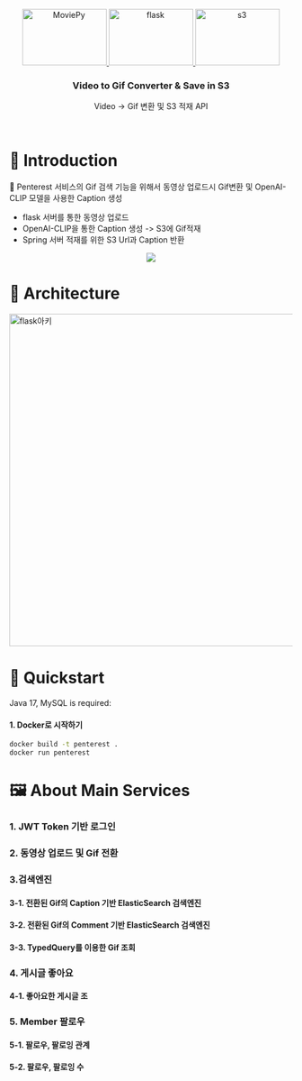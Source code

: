 <br />
<div align="center">
  <a href="https://zenml.io">
    <img alt="MoviePy" src="https://github.com/hufs0529/penterest/assets/81501114/da23f839-7e6a-4103-816c-dc34d4b9d0b2" alt="Logo" width="150" height="100">
    <img alt="flask" src="https://github.com/hufs0529/penterest/assets/81501114/12d4d126-20bb-4503-8450-d085750c8ae0" alt="Logo" width="150" height="100">
    <img alt="s3" src="https://github.com/hufs0529/penterest/assets/81501114/9bdbe708-6664-4a31-897f-921fd73e542f" alt="Logo" width="150" height="100">
  </a>

<h3 align="center">Video to Gif Converter & Save in S3</h3>

  <p align="center">
    Video -> Gif 변환 및 S3 적재 API
    <br />
  </p>
</div>



<br />

# 🤖 Introduction

🤹 Penterest 서비스의 Gif 검색 기능을 위해서 동영상 업로드시 Gif변환 및 OpenAI-CLIP 모델을 사용한 Caption 생성
-  flask 서버를 통한 동영상 업로드
-  OpenAI-CLIP을 통한 Caption 생성 -> S3에 Gif적재
-  Spring 서버 적재를 위한 S3 Url과 Caption 반환

<div align="center">
    <img src="docs/book/.gitbook/assets/stack.gif">
</div>

# 🔋 Architecture
<img width="590" alt="flask아키" src="https://github.com/hufs0529/penterest/assets/81501114/4c7ab6fb-3d91-4e29-83a3-4be322c59ea2">




# 🤸 Quickstart

Java 17, MySQL is required:

#### 1. Docker로 시작하기
```bash
docker build -t penterest .
docker run penterest
```

# 🖼️ About Main Services

### 1. JWT Token 기반 로그인
### 2. 동영상 업로드 및 Gif 전환
### 3.검색엔진
#### 3-1. 전환된 Gif의 Caption 기반 ElasticSearch 검색엔진
#### 3-2. 전환된 Gif의 Comment 기반 ElasticSearch 검색엔진
#### 3-3. TypedQuery를 이용한 Gif 조회
### 4. 게시글 좋아요
#### 4-1. 좋아요한 게시글 조
### 5. Member 팔로우
#### 5-1. 팔로우, 팔로잉 관계
#### 5-2. 팔로우, 팔로잉 수

